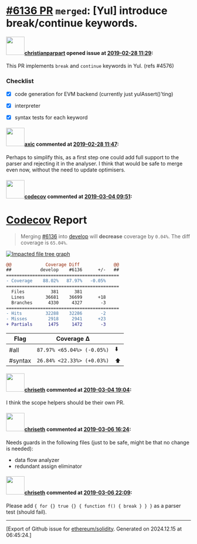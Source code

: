 # [\#6136 PR](https://github.com/ethereum/solidity/pull/6136) `merged`: [Yul] introduce break/continue keywords.

#### <img src="https://avatars.githubusercontent.com/u/56763?u=373e0766d5c45bef8c7c7fc5ed48394935772065&v=4" width="50">[christianparpart](https://github.com/christianparpart) opened issue at [2019-02-28 11:29](https://github.com/ethereum/solidity/pull/6136):

This PR implements `break` and `continue` keywords in Yul. (refs #4576)

### Checklist
- [x] code generation for EVM backend (currently just yulAssert()'ting)
- [x] interpreter
- [x] syntax tests for each keyword



#### <img src="https://avatars.githubusercontent.com/u/20340?v=4" width="50">[axic](https://github.com/axic) commented at [2019-02-28 11:47](https://github.com/ethereum/solidity/pull/6136#issuecomment-468243897):

Perhaps to simplify this, as a first step one could add full support to the parser and rejecting it in the analyser. I think that would be safe to merge even now, without the need to update optimisers.

#### <img src="https://avatars.githubusercontent.com/in/254?v=4" width="50">[codecov](https://github.com/apps/codecov) commented at [2019-03-04 09:51](https://github.com/ethereum/solidity/pull/6136#issuecomment-469188514):

# [Codecov](https://codecov.io/gh/ethereum/solidity/pull/6136?src=pr&el=h1) Report
> Merging [#6136](https://codecov.io/gh/ethereum/solidity/pull/6136?src=pr&el=desc) into [develop](https://codecov.io/gh/ethereum/solidity/commit/189983a1b81adf018fa27fb67ba0d52b4ae142fe?src=pr&el=desc) will **decrease** coverage by `0.04%`.
> The diff coverage is `65.04%`.

[![Impacted file tree graph](https://codecov.io/gh/ethereum/solidity/pull/6136/graphs/tree.svg?width=650&token=87PGzVEwU0&height=150&src=pr)](https://codecov.io/gh/ethereum/solidity/pull/6136?src=pr&el=tree)

```diff
@@             Coverage Diff             @@
##           develop    #6136      +/-   ##
===========================================
- Coverage    88.02%   87.97%   -0.05%     
===========================================
  Files          381      381              
  Lines        36681    36699      +18     
  Branches      4330     4327       -3     
===========================================
- Hits         32288    32286       -2     
- Misses        2918     2941      +23     
+ Partials      1475     1472       -3
```

| Flag | Coverage Δ | |
|---|---|---|
| #all | `87.97% <65.04%> (-0.05%)` | :arrow_down: |
| #syntax | `26.84% <22.33%> (+0.03%)` | :arrow_up: |

#### <img src="https://avatars.githubusercontent.com/u/9073706?v=4" width="50">[chriseth](https://github.com/chriseth) commented at [2019-03-04 19:04](https://github.com/ethereum/solidity/pull/6136#issuecomment-469380121):

I think the scope helpers should be their own PR.

#### <img src="https://avatars.githubusercontent.com/u/9073706?v=4" width="50">[chriseth](https://github.com/chriseth) commented at [2019-03-06 16:24](https://github.com/ethereum/solidity/pull/6136#issuecomment-470174411):

Needs guards in the following files (just to be safe, might be that no change is needed):

 - data flow analyzer
 - redundant assign eliminator

#### <img src="https://avatars.githubusercontent.com/u/9073706?v=4" width="50">[chriseth](https://github.com/chriseth) commented at [2019-03-06 22:09](https://github.com/ethereum/solidity/pull/6136#issuecomment-470297477):

Please add `{ for {} true {} { function f() { break } } }` as a parser test (should fail).


-------------------------------------------------------------------------------



[Export of Github issue for [ethereum/solidity](https://github.com/ethereum/solidity). Generated on 2024.12.15 at 06:45:24.]
